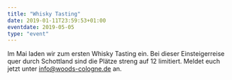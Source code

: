 ```yaml
---
title: "Whisky Tasting"
date: 2019-01-11T23:59:53+01:00
eventdate: 2019-05-05
type: "event"
---
```

Im Mai laden wir zum ersten Whisky Tasting ein. Bei dieser Einsteigerreise quer durch Schottland sind die Plätze streng auf 12 limitiert. Meldet euch jetzt unter info@woods-cologne.de an.